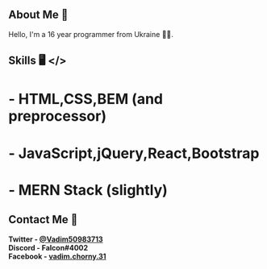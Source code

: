 ## About Me 📝
Hello, I'm a  16 year programmer from Ukraine 🏳‍🌈.

## Skills 🖥️ </>


 #  - HTML,CSS,BEM (and preprocessor)
 #  - JavaScript,jQuery,React,Bootstrap
 #  - MERN Stack (slightly)


## Contact Me 📱
**Twitter  - [@Vadim50983713](https://twitter.com/Vadim50983713)** <br>
**Discord  - Falcon#4002** <br>
**Facebook - [vadim.chorny.31](https://www.facebook.com/vadim.chorny.31/)** <br>

